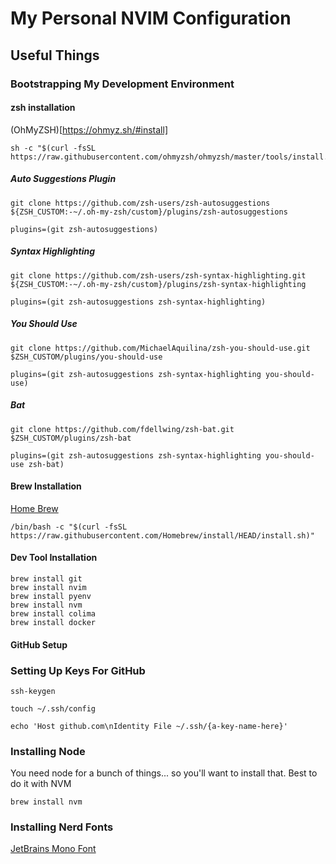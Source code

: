 # My Personal NVIM Configuration

## Useful Things

### Bootstrapping My Development Environment

#### zsh installation
(OhMyZSH)[https://ohmyz.sh/#install]

```
sh -c "$(curl -fsSL https://raw.githubusercontent.com/ohmyzsh/ohmyzsh/master/tools/install.sh)"
```

##### Auto Suggestions Plugin
```
git clone https://github.com/zsh-users/zsh-autosuggestions ${ZSH_CUSTOM:-~/.oh-my-zsh/custom}/plugins/zsh-autosuggestions

plugins=(git zsh-autosuggestions)
```

##### Syntax Highlighting

```
git clone https://github.com/zsh-users/zsh-syntax-highlighting.git ${ZSH_CUSTOM:-~/.oh-my-zsh/custom}/plugins/zsh-syntax-highlighting

plugins=(git zsh-autosuggestions zsh-syntax-highlighting)
```

##### You Should Use

```
git clone https://github.com/MichaelAquilina/zsh-you-should-use.git $ZSH_CUSTOM/plugins/you-should-use

plugins=(git zsh-autosuggestions zsh-syntax-highlighting you-should-use)
```

##### Bat

```
git clone https://github.com/fdellwing/zsh-bat.git $ZSH_CUSTOM/plugins/zsh-bat

plugins=(git zsh-autosuggestions zsh-syntax-highlighting you-should-use zsh-bat)
```

#### Brew Installation
[Home Brew](https://brew.sh/)
```
/bin/bash -c "$(curl -fsSL https://raw.githubusercontent.com/Homebrew/install/HEAD/install.sh)"
```

#### Dev Tool Installation
```
brew install git
brew install nvim
brew install pyenv
brew install nvm
brew install colima
brew install docker
```
#### GitHub Setup
### Setting Up Keys For GitHub

```
ssh-keygen
```

```
touch ~/.ssh/config
```

```
echo 'Host github.com\nIdentity File ~/.ssh/{a-key-name-here}'
```

### Installing Node
You need node for a bunch of things... so you'll want to install that. Best to do it with NVM

```
brew install nvm
```

### Installing Nerd Fonts

[JetBrains Mono Font](https://www.jetbrains.com/lp/mono/)
